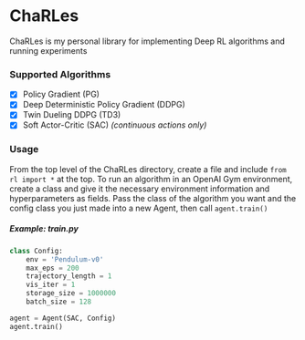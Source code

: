 # ChaRLes

ChaRLes is my personal library for implementing Deep RL algorithms and running experiments

### Supported Algorithms
- [x] Policy Gradient (PG)
- [x] Deep Deterministic Policy Gradient (DDPG)
- [x] Twin Dueling DDPG (TD3)
- [x] Soft Actor-Critic (SAC) *(continuous actions only)*

### Usage
From the top level of the ChaRLes directory, create a file and include `from rl import *` at the top.
To run an algorithm in an OpenAI Gym environment, create a class and give it the necessary environment information and hyperparameters as fields.
Pass the class of the algorithm you want and the config class you just made into a new Agent, then call `agent.train()`

##### Example: train.py
```python
class Config:
    env = 'Pendulum-v0'
    max_eps = 200
    trajectory_length = 1
    vis_iter = 1
    storage_size = 1000000
    batch_size = 128

agent = Agent(SAC, Config)
agent.train()
```
